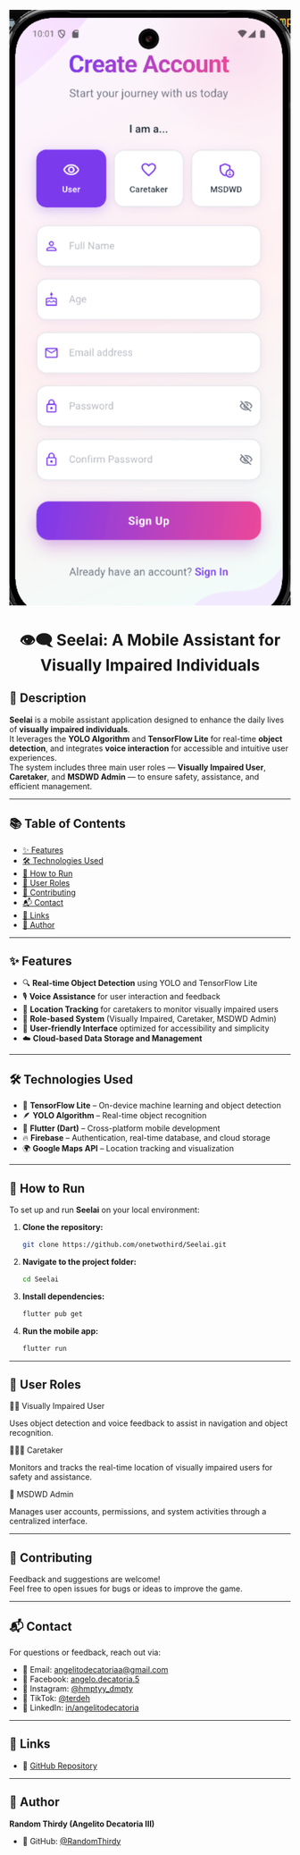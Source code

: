 <p align="center">
  <img src="https://raw.githubusercontent.com/onetwothird/Seelai/main/seelai/assets/images/preview.png" alt="Seelai App Preview" width="600;" />
</p>

<h1 align="center">👁️‍🗨️ Seelai: A Mobile Assistant for Visually Impaired Individuals</h1>

## 📖 Description

**Seelai** is a mobile assistant application designed to enhance the daily lives of **visually impaired individuals**.  
It leverages the **YOLO Algorithm** and **TensorFlow Lite** for real-time **object detection**, and integrates **voice interaction** for accessible and intuitive user experiences.  
The system includes three main user roles — **Visually Impaired User**, **Caretaker**, and **MSDWD Admin** — to ensure safety, assistance, and efficient management.

---

## 📚 Table of Contents

- [✨ Features](#-features)
- [🛠️ Technologies Used](#-technologies-used)
- [🚀 How to Run](#-how-to-run)
- [📱 User Roles](#-user-roles)
- [🤝 Contributing](#-contributing)
- [📬 Contact](#-contact)
- [🔗 Links](#-links)
- [👤 Author](#-author)

---

## ✨ Features

- 🔍 **Real-time Object Detection** using YOLO and TensorFlow Lite  
- 🎙️ **Voice Assistance** for user interaction and feedback  
- 📍 **Location Tracking** for caretakers to monitor visually impaired users  
- 🧭 **Role-based System** (Visually Impaired, Caretaker, MSDWD Admin)  
- 📱 **User-friendly Interface** optimized for accessibility and simplicity  
- ☁️ **Cloud-based Data Storage and Management**

---

## 🛠️ Technologies Used

- 🧠 **TensorFlow Lite** – On-device machine learning and object detection  
- 🪶 **YOLO Algorithm** – Real-time object recognition  
- 📱 **Flutter (Dart)** – Cross-platform mobile development  
- 🔥 **Firebase** – Authentication, real-time database, and cloud storage  
- 🌍 **Google Maps API** – Location tracking and visualization  

---

## 🚀 How to Run

To set up and run **Seelai** on your local environment:

1. **Clone the repository:**
   ```bash
   git clone https://github.com/onetwothird/Seelai.git
2. **Navigate to the project folder:**
   
   ```bash
   cd Seelai
   ```

3. **Install dependencies:**
   
   ```bash
   flutter pub get
   ```

4. **Run the mobile app:**
   
   ```bash
   flutter run
   ```

---

## 📱 User Roles

👩‍🦯 Visually Impaired User

Uses object detection and voice feedback to assist in navigation and object recognition.

🧑‍🤝‍🧑 Caretaker

Monitors and tracks the real-time location of visually impaired users for safety and assistance.

🏢 MSDWD Admin

Manages user accounts, permissions, and system activities through a centralized interface.

---

## 🤝 Contributing

Feedback and suggestions are welcome!  
Feel free to open issues for bugs or ideas to improve the game.

---

## 📬 Contact

For questions or feedback, reach out via:

- 📧 Email: [angelitodecatoriaa@gmail.com](mailto:angelitodecatoriaa@gmail.com)
- 💬 Facebook: [angelo.decatoria.5](https://facebook.com/angelo.decatoria.5)
- 📸 Instagram: [@hmptyy_dmpty](https://instagram.com/hmptyy_dmpty)
- 🎵 TikTok: [@terdeh](https://www.tiktok.com/@terdeh)
- 💼 LinkedIn: [in/angelitodecatoria](https://linkedin.com/in/angelitodecatoria)

---

## 🔗 Links

- 📂 [GitHub Repository](https://github.com/RandomThirdy/Snake-Game)

---

## 👤 Author

**Random Thirdy (Angelito Decatoria III)**

- 🐙 GitHub: [@RandomThirdy](https://github.com/RandomThirdy)
